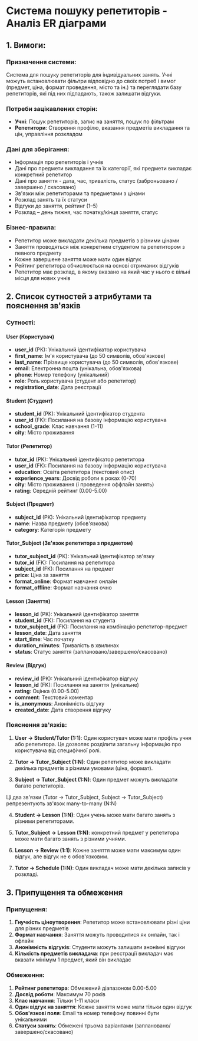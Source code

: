 # Система пошуку репетиторів - Аналіз ER діаграми

## 1. Вимоги:
### Призначення системи:
Система для пошуку репетиторів для індивідуальних занять. Учні можуть встановлювати фільтри відповідно до своїх потреб і вимог (предмет, ціна, формат проведення, місто та ін.) та переглядати базу репетиторів, які під них підпадають, також залишати відгуки.
### Потреби зацікавлених сторін:
- **Учні**: Пошук репетиторів, запис на заняття, пошук по фільтрам
- **Репетитори**: Створення профілю, вказання предметів викладання та цін, управління розкладом

### Дані для зберігання:
- Інформація про репетиторів і учнів
- Дані про предмети викладання та їх категорії, які предмети викладає конкретний репетитор
- Дані про заняття - дата, час, тривалість, статус (заброньовано / завершено / скасовано)
- Зв'язки між репетиторами та предметами з цінами
- Розклад занять та їх статуси
- Відгуки до заняття, рейтинг (1–5)
- Розклад – день тижня, час початку/кінця заняття, статус

### Бізнес-правила:
- Репетитор може викладати декілька предметів з різними цінами
- Заняття проводяться між конкретним студентом та репетитором з певного предмету
- Кожне завершене заняття може мати один відгук
- Рейтинг репетитора обчислюється на основі отриманих відгуків
- Репетитор має розклад, в якому вказано на який час у нього є вільні місця для нових учнів 

## 2. Список сутностей з атрибутами та пояснення зв'язків

### Сутності:

#### User (Користувач)
- **user_id** (PK): Унікальний ідентифікатор користувача
- **first_name**: Ім'я користувача (до 50 символів, обов'язкове)
- **last_name**: Прізвище користувача (до 50 символів, обов'язкове)
- **email**: Електронна пошта (унікальна, обов'язкова)
- **phone**: Номер телефону (унікальний)
- **role**: Роль користувача (студент або репетитор)
- **registration_date**: Дата реєстрації

#### Student (Студент)
- **student_id** (PK): Унікальний ідентифікатор студента
- **user_id** (FK): Посилання на базову інформацію користувача
- **school_grade**: Клас навчання (1-11)
- **city**: Місто проживання

#### Tutor (Репетитор)
- **tutor_id** (PK): Унікальний ідентифікатор репетитора
- **user_id** (FK): Посилання на базову інформацію користувача
- **education**: Освіта репетитора (текстовий опис)
- **experience_years**: Досвід роботи в роках (0-70)
- **city**: Місто проживання (і проведення оффлайн занять)
- **rating**: Середній рейтинг (0.00-5.00)

#### Subject (Предмет)
- **subject_id** (PK): Унікальний ідентифікатор предмету
- **name**: Назва предмету (обов'язкова)
- **category**: Категорія предмету

#### Tutor_Subject (Зв'язок репетитора з предметом)
- **tutor_subject_id** (PK): Унікальний ідентифікатор зв'язку
- **tutor_id** (FK): Посилання на репетитора
- **subject_id** (FK): Посилання на предмет
- **price**: Ціна за заняття
- **format_online**: Формат навчання онлайн
- **format_offline**: Формат навчання очно

#### Lesson (Заняття)
- **lesson_id** (PK): Унікальний ідентифікатор заняття
- **student_id** (FK): Посилання на студента
- **tutor_subject_id** (FK): Посилання на комбінацію репетитор-предмет
- **lesson_date**: Дата заняття
- **start_time**: Час початку
- **duration_minutes**: Тривалість в хвилинах
- **status**: Статус заняття (заплановано/завершено/скасовано)

#### Review (Відгук)
- **review_id** (PK): Унікальний ідентифікатор відгуку
- **lesson_id** (FK): Посилання на заняття (унікальне)
- **rating**: Оцінка (0.00-5.00)
- **comment**: Текстовий коментар
- **is_anonymous**: Анонімність відгуку
- **created_date**: Дата створення відгуку

### Пояснення зв'язків:

1. **User → Student/Tutor (1:1)**: Один користувач може мати профіль учня або репетитора. Це дозволяє розділити загальну інформацію про користувача від специфічної ролі.

2. **Tutor → Tutor_Subject (1:N)**: Один репетитор може викладати декілька предметів з різними умовами (ціна, формат).

3. **Subject → Tutor_Subject (1:N)**: Один предмет можуть викладати багато репетиторів. 

Ці два зв'язки (Tutor → Tutor_Subject, Subject → Tutor_Subject) репрезентують зв'язок many-to-many (N:N)

4. **Student → Lesson (1:N)**: Один учень може мати багато занять з різними репетиторами.

5. **Tutor_Subject → Lesson (1:N)**: конкретний предмет у репетитора може мати багато занять з різними учнями.

6. **Lesson → Review (1:1)**: Кожне заняття може мати максимум один відгук, але відгук не є обов'язковим.

7. **Tutor → Schedule (1:N)**: Один викладач може мати декілька записів у розкладі. 

## 3. Припущення та обмеження

### Припущення:
1. **Гнучкість ціноутворення**: Репетитор може встановлювати різні ціни для різних предметів
3. **Формат навчання**: Заняття можуть проводитися як онлайн, так і офлайн
4. **Анонімність відгуків**: Студенти можуть залишати анонімні відгуки
5. **Кількість предметів викладача**: при реєстрації викладач має вказати мінімум 1 предмет, який він викладає 

### Обмеження:
1. **Рейтинг репетитора**: Обмежений діапазоном 0.00-5.00
2. **Досвід роботи**: Максимум 70 років
3. **Клас навчання**: Тільки 1-11 класи
4. **Один відгук на заняття**: Кожне заняття може мати тільки один відгук
5. **Обов'язкові поля**: Email та номер телефону повинні бути унікальними
6. **Статуси занять**: Обмежені трьома варіантами (заплановано/завершено/скасовано)
